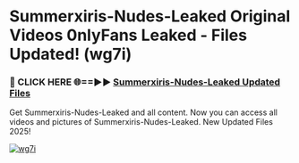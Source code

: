 # Summerxiris-Nudes-Leaked Original Videos 0nlyFans Leaked - Files Updated! (wg7i)

<h3>🔴 CLICK HERE 🌐==►► <a href="https://tinyurl.com/4mcuefdz" rel="nofollow">Summerxiris-Nudes-Leaked Updated Files</a></h3>

Get Summerxiris-Nudes-Leaked and all content. Now you can access all videos and pictures of Summerxiris-Nudes-Leaked. New Updated Files 2025!

[![wg7i](https://i.imgur.com/StAQSOY.gif)](https://tinyurl.com/4mcuefdz)
